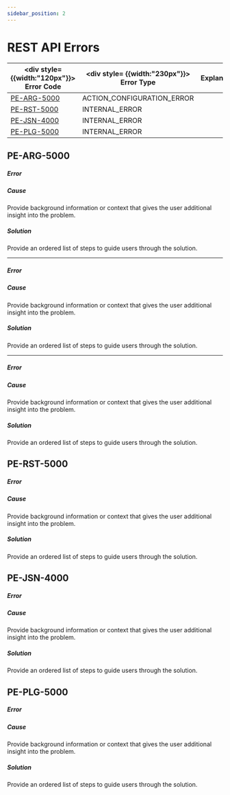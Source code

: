 ```yaml
---
sidebar_position: 2
---
```

# REST API Errors


|  <div style= {{width:"120px"}}> Error Code </div> | <div style= {{width:"230px"}}> Error Type </div>|  Explanation                              |
| -------------    | ----------                     | ------------------------------------- |
| [PE-ARG-5000](#pe-arg-5000)       | ACTION_CONFIGURATION_ERROR |       |
| [PE-RST-5000](#pe-rst-5000)      | INTERNAL_ERROR             | |
| [PE-JSN-4000](#pe-jsn-4000)      | INTERNAL_ERROR             |  |
| [PE-PLG-5000](#pe-plg-5000)      | INTERNAL_ERROR             |  |


## PE-ARG-5000

##### Error
<Message
messageContainerClassName="error"
messageContent="Invalid value for URI."></Message>

##### Cause
Provide background information or context that gives the user additional insight into the problem.

##### Solution
Provide an ordered list of steps to guide users through the solution.

---
##### Error
<Message
messageContainerClassName="error"
messageContent="Invalid value for Content-Type."></Message>

##### Cause
Provide background information or context that gives the user additional insight into the problem.

##### Solution
Provide an ordered list of steps to guide users through the solution.

---
##### Error
<Message
messageContainerClassName="error"
messageContent="HTTPMethod must be set."></Message>

##### Cause
Provide background information or context that gives the user additional insight into the problem.


##### Solution
Provide an ordered list of steps to guide users through the solution.

## PE-RST-5000

##### Error
<Message
messageContainerClassName="error"
messageContent="The Appsmith server received an error response from your API."></Message>

##### Cause
Provide background information or context that gives the user additional insight into the problem.


##### Solution
Provide an ordered list of steps to guide users through the solution.


## PE-JSN-4000

##### Error
<Message
messageContainerClassName="error"
messageContent="Plugin failed to parse JSON {0}"></Message>

##### Cause
Provide background information or context that gives the user additional insight into the problem.


##### Solution
Provide an ordered list of steps to guide users through the solution.

## PE-PLG-5000

##### Error
<Message
messageContainerClassName="error"
messageContent="Your API failed to execute."></Message>

##### Cause
Provide background information or context that gives the user additional insight into the problem.

##### Solution
Provide an ordered list of steps to guide users through the solution.


<!-- ### Missing URL

##### Error
<Message
messageContainerClassName="error"
messageContent="DEFAULT_REST_DATASOURCE is not correctly configured. Please fix the following and then re-run: [Missing URL.]"></Message>

##### Cause
This message indicates that the REST API's [URL](/core-concepts/connecting-to-data-sources/authentication/connect-to-apis#url) field in the API editor has been left empty.

##### Solution
This error can be fixed by providing a URL.


### Missing Client Secret, Client ID, Access Token URL

##### Error
<Message
messageContainerClassName="error"
messageContent="DEFAULT_REST_DATASOURCE is not correctly configured. Please fix the following and then re-run: [Missing Client Secret, Missing Client ID, Missing Access Token URL]"></Message>

##### Cause
This message indicates that the mentioned parameter fields - *Client Secret` , `Client ID` and `Access Token URL` have been left empty. These fields are available when you select **OAuth 2.0** option in the **Authentication Type** list. 

##### Solution
This error can be fixed by providing the Client secret, Client ID and the Access Token URL.

### Secret key required

##### Error
<Message
messageContainerClassName="error"
messageContent="Secret key is required when sending session details is switched on, and should be at least 32 characters in length."></Message>

##### Cause

This message indicates that you have select **Yes** in the **Send Appsmith signature header** list but the **Session Details Signature Key** field is empty.

##### Solution
This error can be resolved by filling in the **Session Details Signature Key** field or by selecting **No** option in the **Send Appsmith signature header** field. -->